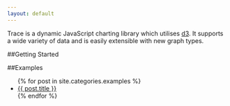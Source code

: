 ```yaml
---
layout: default
---
```




<div id="lineChart">
</div>

<script type="text/javascript">
  var r = new Random();

  var chart = new Trace.lineChart({
    'div': '#lineChart',
    'width': 500,
    'height': 250,
    'data': {
      'a': r.getSeries()
    }
  });

  setInterval(function () {
    chart.update({
      'a': r.getSeries()
    });
  }, 500);


</script>

Trace is a dynamic JavaScript charting library which utilises <a href="http://d3js.org">d3</a>. It supports a wide variety of data and is easily extensible with new graph types.

##Getting Started

##Examples

<ul class="post-list">
    {% for post in site.categories.examples %}
        <li>
            <a class="post-link" href="{{ post.url | prepend: site.baseurl }}">{{ post.title }}</a>
        </li>
    {% endfor %}
</ul>